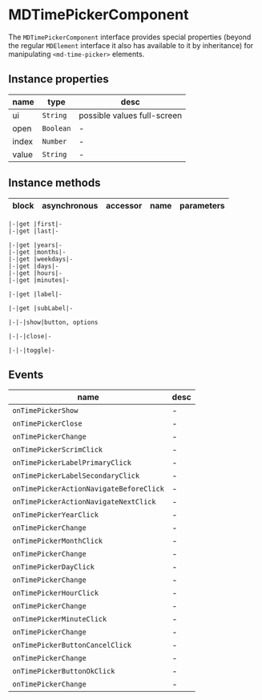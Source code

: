 # MDTimePickerComponent
The `MDTimePickerComponent` interface provides special properties (beyond the regular `MDElement` interface it also has available to it by inheritance) for manipulating `<md-time-picker>` elements.

## Instance properties

name|type|desc
---|---|---
ui|`String`|possible values full-screen
open|`Boolean`|-
index|`Number`|-
value|`String`|-

## Instance methods

block|asynchronous|accessor|name|parameters
---|---|---|---|---

    |-|get |first|-
    |-|get |last|-

    |-|get |years|-
    |-|get |months|-
    |-|get |weekdays|-
    |-|get |days|-
    |-|get |hours|-
    |-|get |minutes|-

    |-|get |label|-

    |-|get |subLabel|-

    |-|-|show|button, options

    |-|-|close|-

    |-|-|toggle|-

## Events

name|desc
---|---
`onTimePickerShow`|-
`onTimePickerClose`|-
`onTimePickerChange`|-
`onTimePickerScrimClick`|-
`onTimePickerLabelPrimaryClick`|-
`onTimePickerLabelSecondaryClick`|-
`onTimePickerActionNavigateBeforeClick`|-
`onTimePickerActionNavigateNextClick`|-
`onTimePickerYearClick`|-
`onTimePickerChange`|-
`onTimePickerMonthClick`|-
`onTimePickerChange`|-
`onTimePickerDayClick`|-
`onTimePickerChange`|-
`onTimePickerHourClick`|-
`onTimePickerChange`|-
`onTimePickerMinuteClick`|-
`onTimePickerChange`|-
`onTimePickerButtonCancelClick`|-
`onTimePickerChange`|-
`onTimePickerButtonOkClick`|-
`onTimePickerChange`|-
